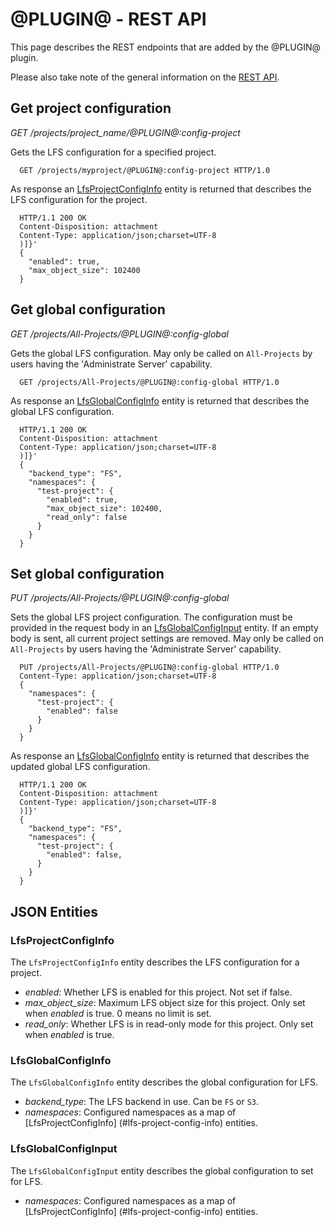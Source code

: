 # @PLUGIN@ -  REST API

This page describes the REST endpoints that are added by the @PLUGIN@ plugin.

Please also take note of the general information on the
[REST API](../../../Documentation/rest-api.html).

## Get project configuration

_GET /projects/project_name/@PLUGIN@:config-project_

Gets the LFS configuration for a specified project.

```
  GET /projects/myproject/@PLUGIN@:config-project HTTP/1.0
```

As response an [LfsProjectConfigInfo](#lfs-project-config-info) entity is
returned that describes the LFS configuration for the project.

```
  HTTP/1.1 200 OK
  Content-Disposition: attachment
  Content-Type: application/json;charset=UTF-8
  )]}'
  {
    "enabled": true,
    "max_object_size": 102400
  }
```


## Get global configuration

_GET /projects/All-Projects/@PLUGIN@:config-global_

Gets the global LFS configuration. May only be called on `All-Projects` by users
having the 'Administrate Server' capability.

```
  GET /projects/All-Projects/@PLUGIN@:config-global HTTP/1.0
```

As response an [LfsGlobalConfigInfo](#lfs-global-config-info) entity is returned
that describes the global LFS configuration.

```
  HTTP/1.1 200 OK
  Content-Disposition: attachment
  Content-Type: application/json;charset=UTF-8
  )]}'
  {
    "backend_type": "FS",
    "namespaces": {
      "test-project": {
        "enabled": true,
        "max_object_size": 102400,
        "read_only": false
      }
    }
  }
```

## Set global configuration

_PUT /projects/All-Projects/@PLUGIN@:config-global_

Sets the global LFS project configuration. The configuration must be provided in
the request body in an [LfsGlobalConfigInput](#lfs-global-config-input) entity.
If an empty body is sent, all current project settings are removed. May only be
called on `All-Projects` by users having the 'Administrate Server' capability.

```
  PUT /projects/All-Projects/@PLUGIN@:config-global HTTP/1.0
  Content-Type: application/json;charset=UTF-8
  {
    "namespaces": {
      "test-project": {
        "enabled": false
      }
    }
  }
```

As response an [LfsGlobalConfigInfo](#lfs-global-config-info) entity
is returned that describes the updated global LFS configuration.

```
  HTTP/1.1 200 OK
  Content-Disposition: attachment
  Content-Type: application/json;charset=UTF-8
  )]}'
  {
    "backend_type": "FS",
    "namespaces": {
      "test-project": {
        "enabled": false,
      }
    }
  }
```

## JSON Entities

### <a id="lfs-project-config-info"></a>LfsProjectConfigInfo

The `LfsProjectConfigInfo` entity describes the LFS configuration for a project.

* _enabled_: Whether LFS is enabled for this project. Not set if false.
* _max_object_size_: Maximum LFS object size for this project. Only set when
_enabled_ is true. 0 means no limit is set.
* _read_only_: Whether LFS is in read-only mode for this project. Only set when
_enabled_ is true.

### <a id="lfs-global-config-info"></a>LfsGlobalConfigInfo

The `LfsGlobalConfigInfo` entity describes the global configuration for LFS.

* _backend_type_: The LFS backend in use. Can be `FS` or `S3`.
* _namespaces_: Configured namespaces as a map of [LfsProjectConfigInfo]
(#lfs-project-config-info) entities.

### <a id="lfs-global-config-input"></a>LfsGlobalConfigInput

The `LfsGlobalConfigInput` entity describes the global configuration to set
for LFS.

* _namespaces_: Configured namespaces as a map of [LfsProjectConfigInfo]
(#lfs-project-config-info) entities.
